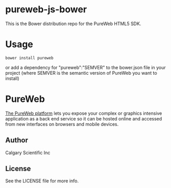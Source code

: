 pureweb-js-bower
================

This is the Bower distribution repo for the PureWeb HTML5 SDK.

# Usage

```bower install pureweb```

or add a dependency for "pureweb":"SEMVER" to the bower.json file in your project (where SEMVER is the semantic version of PureWeb you want to install)

# PureWeb

[The PureWeb platform](http://www.calgaryscientific.com/pureweb/) lets you expose your complex or graphics intensive application as a back end service so it can be hosted online and accessed from new interfaces on browsers and mobile devices.

## Author

Calgary Scientific Inc

## License

See the LICENSE file for more info.

